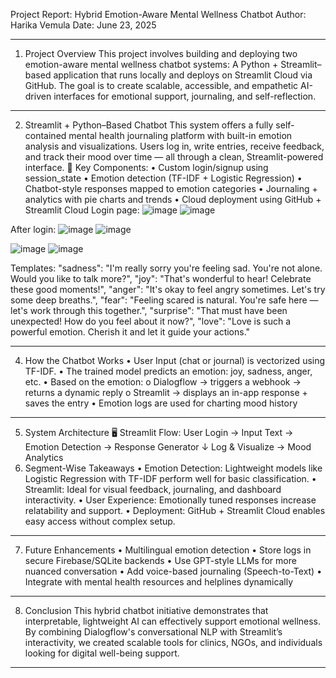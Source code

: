 Project Report: Hybrid Emotion-Aware Mental Wellness Chatbot
Author: Harika Vemula
Date: June 23, 2025
________________________________________
1. Project Overview
This project involves building and deploying two emotion-aware mental wellness chatbot systems:
A Python + Streamlit–based application that runs locally and deploys on Streamlit Cloud via GitHub.
The goal is to create scalable, accessible, and empathetic AI-driven interfaces for emotional support, journaling, and self-reflection.
________________________________________
2. Streamlit + Python–Based Chatbot
This system offers a fully self-contained mental health journaling platform with built-in emotion analysis and visualizations.
Users log in, write entries, receive feedback, and track their mood over time — all through a clean, Streamlit-powered interface.
🧰 Key Components:
•	Custom login/signup using session_state
•	Emotion detection (TF-IDF + Logistic Regression)
•	Chatbot-style responses mapped to emotion categories
•	Journaling + analytics with pie charts and trends
•	Cloud deployment using GitHub + Streamlit Cloud
Login page:
![image](https://github.com/user-attachments/assets/3bdececa-5284-496d-8130-f191b2ca5082)
![image](https://github.com/user-attachments/assets/3bdececa-5284-496d-8130-f191b2ca5082)

After login:
 ![image](https://github.com/user-attachments/assets/0df4f796-4a24-41bd-a37a-dd09a03b0823)
![image](https://github.com/user-attachments/assets/0df4f796-4a24-41bd-a37a-dd09a03b0823)

 ![image](https://github.com/user-attachments/assets/d46dc837-9047-4e48-add2-a66721f16384)
![image](https://github.com/user-attachments/assets/d46dc837-9047-4e48-add2-a66721f16384)
 
Templates: 
    "sadness": "I'm really sorry you're feeling sad. You're not alone. Would you like to talk more?",
    "joy": "That's wonderful to hear! Celebrate these good moments!",
    "anger": "It's okay to feel angry sometimes. Let's try some deep breaths.",
    "fear": "Feeling scared is natural. You're safe here — let's work through this together.",
    "surprise": "That must have been unexpected! How do you feel about it now?",
    "love": "Love is such a powerful emotion. Cherish it and let it guide your actions."
________________________________________
4. How the Chatbot Works
•	User Input (chat or journal) is vectorized using TF-IDF.
•	The trained model predicts an emotion: joy, sadness, anger, etc.
•	Based on the emotion:
o	Dialogflow → triggers a webhook → returns a dynamic reply
o	Streamlit → displays an in-app response + saves the entry
•	Emotion logs are used for charting mood history
________________________________________
5. System Architecture
🖥 Streamlit Flow:
User Login → Input Text → Emotion Detection → Response Generator
             ↓
          Log & Visualize → Mood Analytics
6. Segment-Wise Takeaways
•	Emotion Detection: Lightweight models like Logistic Regression with TF-IDF perform well for basic classification.
•	Streamlit: Ideal for visual feedback, journaling, and dashboard interactivity.
•	User Experience: Emotionally tuned responses increase relatability and support.
•	Deployment: GitHub + Streamlit Cloud enables easy access without complex setup.
________________________________________
7. Future Enhancements
•	Multilingual emotion detection
•	Store logs in secure Firebase/SQLite backends
•	Use GPT-style LLMs for more nuanced conversation
•	Add voice-based journaling (Speech-to-Text)
•	Integrate with mental health resources and helplines dynamically
________________________________________
8. Conclusion
This hybrid chatbot initiative demonstrates that interpretable, lightweight AI can effectively support emotional wellness. By combining Dialogflow's conversational NLP with Streamlit’s interactivity, we created scalable tools for clinics, NGOs, and individuals looking for digital well-being support. 
________________________________________

